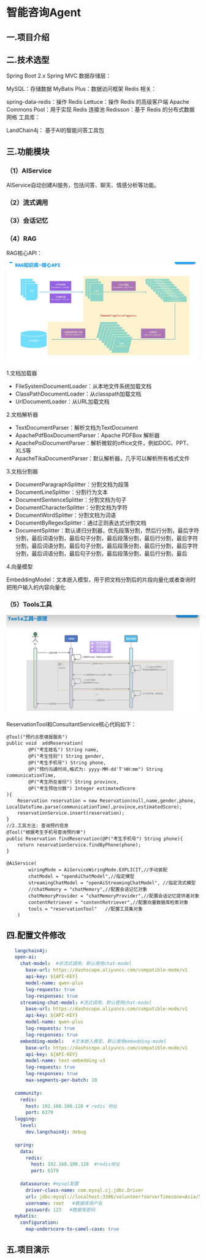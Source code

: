# 智能咨询Agent

## 一.项目介绍

## 二.技术选型

Spring Boot 2.x Spring MVC 数据存储层：

MySQL：存储数据 MyBatis Plus：数据访问框架 Redis 相关：

spring-data-redis：操作 Redis Lettuce：操作 Redis 的高级客户端 Apache Commons Pool：用于实现 Redis 连接池 Redisson：基于 Redis 的分布式数据网格 工具库：

LandChain4j： 基于AI的智能问答工具包

## 三.功能模块

### （1）AIService

AIService自动创建AI服务，包括问答、聊天、情感分析等功能。

### （2）流式调用


### （3）会话记忆


### （4）RAG
RAG核心API：

![img.png](img.png)

1.文档加载器
* FileSystemDocumentLoader：从本地文件系统加载文档
* ClassPathDocumentLoader：从classpath加载文档
* UrlDocumentLoader：从URL加载文档

2.文档解析器
* TextDocumentParser：解析文档为TextDocument
* ApachePdfBoxDocumentParser：Apache PDFBox 解析器
* ApachePoiDocumentParser：解析微软的office文件，例如DOC、PPT、XLS等
* ApacheTikaDocumentParser：默认解析器，几乎可以解析所有格式文件

3.文档分割器
* DocumentParagraphSplitter：分割文档为段落
* DocumentLineSplitter：分割行为文本
* DocumentSentenceSplitter：分割文档为句子
* DocumentCharacterSplitter：分割文档为字符
* DocumentWordSplitter：分割文档为词语
* DocumentByRegexSplitter：通过正则表达式分割文档
* DocumentSplitter：默认递归分割器，优先段落分割，然后行分割，最后字符分割，最后词语分割，最后句子分割，最后段落分割，最后行分割，最后字符分割，最后词语分割，最后句子分割，最后段落分割，最后行分割，最后字符分割，最后词语分割，最后句子分割，最后段落分割，最后行分割，最后

4.向量模型

EmbeddingModel：文本嵌入模型，用于把文档分割后的片段向量化或者查询时把用户输入的内容向量化

### （5）Tools工具

![img_1.png](assert/img_1.png)

ReservationTool和ConsultantService核心代码如下：


    @Tool("预约志愿填报服务")
    public void  addReservation(
            @P("考生姓名") String name,
            @P("考生性别") String gender,
            @P("考生手机号") String phone,
            @P("预约沟通时间,格式为: yyyy-MM-dd'T'HH:mm") String communicationTime,
            @P("考生所在省份") String province,
            @P("考生预估分数") Integer estimatedScore
    ){
        Reservation reservation = new Reservation(null,name,gender,phone, LocalDateTime.parse(communicationTime),province,estimatedScore);
        reservationService.insert(reservation);
    }
    //2.工具方法: 查询预约信息
    @Tool("根据考生手机号查询预约单")
    public Reservation findReservation(@P("考生手机号") String phone){
        return reservationService.findByPhone(phone);
    }

    @AiService(
            wiringMode = AiServiceWiringMode.EXPLICIT,//手动装配
            chatModel = "openAiChatModel",//指定模型
            streamingChatModel = "openAiStreamingChatModel", //指定流式模型
            //chatMemory = "chatMemory",//配置会话记忆对象
            chatMemoryProvider = "chatMemoryProvider",//配置会话记忆提供者对象
            contentRetriever = "contentRetriever",//配置向量数据库检索对象
            tools = "reservationTool"   //配置工具集对象
        )



## 四.配置文件修改

 ```yml
    langchain4j:
    open-ai:
      chat-model:  #非流式调用，默认使用chat-model
        base-url: https://dashscope.aliyuncs.com/compatible-mode/v1
        api-key: ${API-KEY}
        model-name: qwen-plus
        log-requests: true
        log-responses: true
      streaming-chat-model: #流式调用，默认使用chat-model
        base-url: https://dashscope.aliyuncs.com/compatible-mode/v1
        api-key: ${API-KEY}
        model-name: qwen-plus
        log-requests: true
        log-responses: true
      embedding-model:   #文本嵌入模型，默认使用embedding-model
        base-url: https://dashscope.aliyuncs.com/compatible-mode/v1
        api-key: ${API-KEY}
        model-name: text-embedding-v3
        log-requests: true
        log-responses: true
        max-segments-per-batch: 10

    community:
      redis:
        host: 192.168.100.128 #`redis`地址
        port: 6379
    logging:
      level:
        dev.langchain4j: debug

    spring:
      data:
        redis:
          host: 192.168.100.128  #redis地址
          port: 6379
    
      datasource: #mysql配置
        driver-class-name: com.mysql.cj.jdbc.Driver
        url: jdbc:mysql://localhost:3306/volunteer?serverTimezone=Asia/Shanghai&useSSL=false&allowPublicKeyRetrieval=true
        username: root   #数据库用户名
        password: 123   #数据库密码
    mybatis:
      configuration:
        map-underscore-to-camel-case: true
   ```
## 五.项目演示

